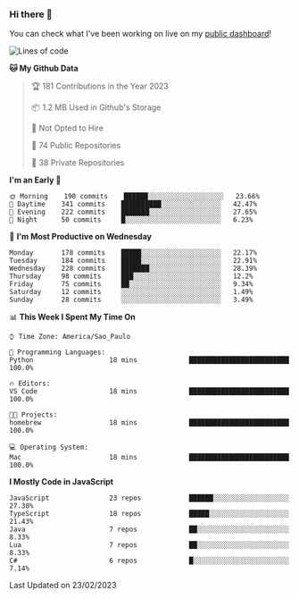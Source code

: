 ### Hi there 👋

<!--
**guicaulada/guicaulada** is a ✨ _special_ ✨ repository because its `README.md` (this file) appears on your GitHub profile.

Here are some ideas to get you started:

- 🔭 I’m currently working on ...
- 🌱 I’m currently learning ...
- 👯 I’m looking to collaborate on ...
- 🤔 I’m looking for help with ...
- 💬 Ask me about ...
- 📫 How to reach me: ...
- 😄 Pronouns: ...
- ⚡ Fun fact: ...
-->

You can check what I've been working on live on my [public dashboard](https://guicaulada.grafana.net/public-dashboards/7b7f644500ec4e6cb5d7a4e7b5ed0dab)!

<!--START_SECTION:waka-->
![Lines of code](https://img.shields.io/badge/From%20Hello%20World%20I%27ve%20Written-2.6%20million%20lines%20of%20code-blue)

**🐱 My Github Data** 

> 🏆 181 Contributions in the Year 2023
 > 
> 📦 1.2 MB Used in Github's Storage 
 > 
> 🚫 Not Opted to Hire
 > 
> 📜 74 Public Repositories 
 > 
> 🔑 38 Private Repositories  
 > 
**I'm an Early 🐤** 

```text
🌞 Morning    190 commits    ██████░░░░░░░░░░░░░░░░░░░   23.66% 
🌆 Daytime    341 commits    ██████████░░░░░░░░░░░░░░░   42.47% 
🌃 Evening    222 commits    ███████░░░░░░░░░░░░░░░░░░   27.65% 
🌙 Night      50 commits     █░░░░░░░░░░░░░░░░░░░░░░░░   6.23%

```
📅 **I'm Most Productive on Wednesday** 

```text
Monday       178 commits    █████░░░░░░░░░░░░░░░░░░░░   22.17% 
Tuesday      184 commits    █████░░░░░░░░░░░░░░░░░░░░   22.91% 
Wednesday    228 commits    ███████░░░░░░░░░░░░░░░░░░   28.39% 
Thursday     98 commits     ███░░░░░░░░░░░░░░░░░░░░░░   12.2% 
Friday       75 commits     ██░░░░░░░░░░░░░░░░░░░░░░░   9.34% 
Saturday     12 commits     ░░░░░░░░░░░░░░░░░░░░░░░░░   1.49% 
Sunday       28 commits     ░░░░░░░░░░░░░░░░░░░░░░░░░   3.49%

```


📊 **This Week I Spent My Time On** 

```text
⌚︎ Time Zone: America/Sao_Paulo

💬 Programming Languages: 
Python                   18 mins             █████████████████████████   100.0%

🔥 Editors: 
VS Code                  18 mins             █████████████████████████   100.0%

🐱‍💻 Projects: 
homebrew                 18 mins             █████████████████████████   100.0%

💻 Operating System: 
Mac                      18 mins             █████████████████████████   100.0%

```

**I Mostly Code in JavaScript** 

```text
JavaScript               23 repos            ██████░░░░░░░░░░░░░░░░░░░   27.38% 
TypeScript               18 repos            █████░░░░░░░░░░░░░░░░░░░░   21.43% 
Java                     7 repos             ██░░░░░░░░░░░░░░░░░░░░░░░   8.33% 
Lua                      7 repos             ██░░░░░░░░░░░░░░░░░░░░░░░   8.33% 
C#                       6 repos             █░░░░░░░░░░░░░░░░░░░░░░░░   7.14%

```



 Last Updated on 23/02/2023
<!--END_SECTION:waka-->
